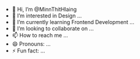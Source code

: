- 👋 Hi, I’m @MinnThitHlaing
- 👀 I’m interested in Design ...
- 🌱 I’m currently learning Frontend Development ...
- 💞️ I’m looking to collaborate on ...
- 📫 How to reach me ...
- 😄 Pronouns: ...
- ⚡ Fun fact: ...

<!---
MinnThitHlaing/MinnThitHlaing is a ✨ special ✨ repository because its `README.md` (this file) appears on your GitHub profile.
You can click the Preview link to take a look at your changes.
--->
